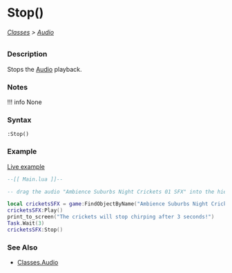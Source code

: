 # Stop()

###### [Classes](core_api/raw_source) > [Audio](core_api/classes/audio)

### Description

Stops the [Audio](core_api/classes/audio) playback.

### Notes
!!! info
    None

### Syntax

`:Stop()`

### Example

[Live example]()

```lua
--[[ Main.lua ]]--

-- drag the audio "Ambience Suburbs Night Crickets 01 SFX" into the hierarchy --

local cricketsSFX = game:FindObjectByName("Ambience Suburbs Night Crickets 01 SFX")
cricketsSFX:Play()
print_to_screen("The crickets will stop chirping after 3 seconds!")
Task.Wait(3)
cricketsSFX:Stop()

```

### See Also

* [Classes.Audio]()
